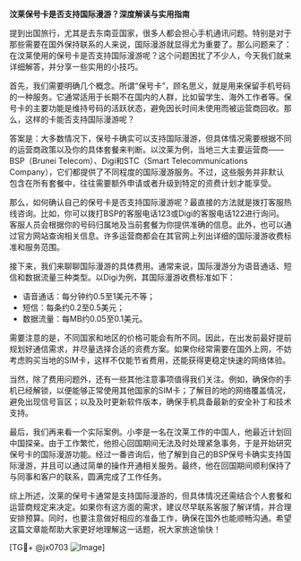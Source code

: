 **汶莱保号卡是否支持国际漫游？深度解读与实用指南**

提到出国旅行，尤其是去东南亚国家，很多人都会担心手机通讯问题。特别是对于那些需要在国外保持联系的人来说，国际漫游就显得尤为重要了。那么问题来了：在汶莱使用的保号卡是否支持国际漫游呢？这个问题困扰了不少人，今天我们就来详细解答，并分享一些实用的小技巧。

首先，我们需要明确几个概念。所谓“保号卡”，顾名思义，就是用来保留手机号码的一种服务。它通常适用于长期不在国内的人群，比如留学生、海外工作者等。保号卡的主要功能是维持号码的活跃状态，避免因长时间未使用而被运营商回收。那么，这样的卡能否支持国际漫游呢？

答案是：大多数情况下，保号卡确实可以支持国际漫游，但具体情况需要根据不同的运营商政策以及你的具体套餐来判断。以汶莱为例，当地三大主要运营商——BSP（Brunei Telecom）、Digi和STC（Smart Telecommunications Company），它们都提供了不同程度的国际漫游服务。不过，这些服务并非默认包含在所有套餐中，往往需要额外申请或者升级到特定的资费计划才能享受。

那么，如何确认自己的保号卡是否支持国际漫游呢？最直接的方法就是拨打客服热线咨询。比如，你可以拨打BSP的客服电话123或Digi的客服电话122进行询问。客服人员会根据你的号码归属地及当前套餐为你提供准确的信息。此外，也可以通过官方网站查询相关信息。许多运营商都会在其官网上列出详细的国际漫游收费标准和服务范围。

接下来，我们来聊聊国际漫游的具体费用。通常来说，国际漫游分为语音通话、短信和数据流量三种类型。以Digi为例，其国际漫游收费标准如下：
- 语音通话：每分钟约0.5至1美元不等；
- 短信：每条约0.2至0.5美元；
- 数据流量：每MB约0.05至0.1美元。

需要注意的是，不同国家和地区的价格可能会有所不同。因此，在出发前最好提前规划好通信需求，并尽量选择合适的资费方案。如果你经常需要在国外上网，不妨考虑购买当地的SIM卡，这样不仅能节省费用，还能获得更稳定快速的网络体验。

当然，除了费用问题外，还有一些其他注意事项值得我们关注。例如，确保你的手机已经解锁，以便能够正常使用其他国家的SIM卡；了解目的地的网络覆盖情况，避免出现信号盲区；以及及时更新软件版本，确保手机具备最新的安全补丁和技术支持。

最后，我们再来看一个实际案例。小李是一名在汶莱工作的中国人，他最近计划回中国探亲。由于工作繁忙，他担心回国期间无法及时处理紧急事务，于是开始研究保号卡的国际漫游功能。经过一番咨询后，他了解到自己的BSP保号卡确实支持国际漫游，并且可以通过简单的操作开通相关服务。最终，他在回国期间顺利保持了与同事和客户的联系，圆满完成了工作任务。

综上所述，汶莱的保号卡通常是支持国际漫游的，但具体情况还需结合个人套餐和运营商规定来决定。如果你有这方面的需求，建议尽早联系客服了解详情，并合理安排预算。同时，也要注意做好相应的准备工作，确保在国外也能顺畅沟通。希望这篇文章能帮助大家更好地理解这一话题，祝大家旅途愉快！

[TG💪+ @jx0703 ![Image](https://github.com/user-attachments/assets/dbca1d08-cadb-493c-b0ec-ad6f7a83f270)]